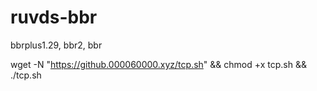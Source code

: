 # ruvds-bbr
bbrplus1.29, bbr2, bbr

wget -N "https://github.000060000.xyz/tcp.sh" && chmod +x tcp.sh && ./tcp.sh
